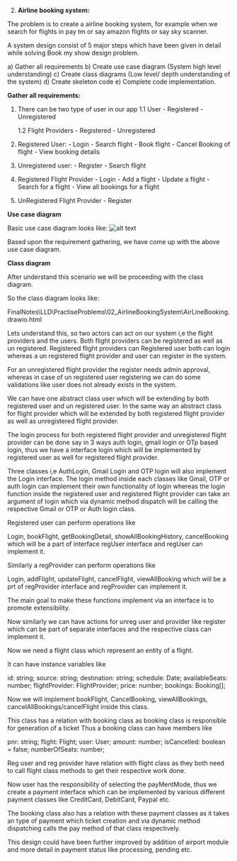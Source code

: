 2) **Airline booking system:**

The problem is to create a airline booking system, for example when we search for flights in 
pay tm or say amazon flights or say sky scanner.


A system design consist of 5 major steps which have been given in detail while solving Book my show design problem.

a) Gather all requirements
b) Create use case diagram (System high level understanding)
c) Create class diagrams (Low level/ depth understanding of the system)
d) Create skeleton code
e) Complete code implementation.


**Gather all requirements:**

1) There can be two type of user in our app
     1.1 User
          - Registered
          - Unregistered
  
     1.2 Flight Providers
          - Registered
          - Unregistered

2) Registered User:
          - Login
          - Search flight
          - Book flight
          - Cancel Booking of flight
          - View booking details

3) Unregistered user:
          - Register
          - Search flight

4) Registered Flight Provider
          - Login
          - Add a flight
          - Update a flight
          - Search for a flight
          - View all bookings for a flight
  
5) UnRegistered Flight Provider
          - Register


**Use case diagram**

Basic use case diagram looks like: ![alt text](../LLD/PractiseProblems/02_AirlineBookingSystem/Diagrams/UseCaseDiagram.png)

Based upon the requirement gathering, we have come up with the above use case diagram.


**Class diagram**

After understand this scenario we will be proceeding with the class diagram.

So the class diagram looks like:

FinalNotes\LLD\PractiseProblems\02_AirlineBookingSystem\AirLineBooking.drawio.html

Lets understand this, so two actors can act on our system i,e the flight providers and the users.
Both flight providers can be registered as well as un registered. Registered flight providers can Registered user
both can login whereas a un registered flight provider and user can register in the system.

For an unregistered flight provider the register needs admin approval, whereas in case of un registered user registering
we can do some validations like user does not already exists in the system.

We can have one abstract class user which will be extending by both registered user and un registered user.
In the same way an abstract class for flight provider which will be extended by both registered flight provider as well
as unregistered flight provider.

The login process for both registered flight provider and unregistered flight provider can be done say in 3 ways
auth login, gmail login or OTp based login, thus we have a interface login which will be implemented by 
registered user as well for registered flight provider.

Three classes i,e AuthLogin, Gmail Login and OTP login will also implement the Login interface.
The login method inside each classes like Gmail, OTP or auth login can implement their own functionality of login
whereas the login function inside the registered user and registered flight provider can take an argument of login
which via dynamic method dispatch will be calling the respective Gmail or OTP or Auth login class.

Registered user can perform  operations like 

Login, bookFlight, getBookingDetail, showAllBookingHistory, cancelBooking which will be a part of interface
regUser interface and regUser can implement it.

Similarly a regProvider can perform operations like

Login, addFlight, updateFlight, cancelFlight, viewAllBooking which will be a prt of regProvider interface and
regProvider can implement it.

The main goal to make these functions implement via an interface is to promote extensibility.

Now similarly we can have actions for unreg user and provider like register which can be part of separate
interfaces and the respective class can implement it.

Now we need a flight class which represent an entity of a flight.

It can have instance variables like

id: string;
source: string;
destination: string;
schedule: Date;
availableSeats: number;
flightProvider: FlightProvider;
price: number;
bookings: Booking[];

Now we will implement bookFlight, CancelBooking, viewAllBookings, cancelAllBookings/cancelFlight
inside this class.

This class has a relation with booking class as booking class is responsible for generation of a ticket
Thus a booking class can have members like

pnr: string;
flight: Flight;
user: User;
amount: number;
isCancelled: boolean = false;
numberOfSeats: number;

Reg user and reg provider have relation with flight class as they both need to call flight class methods to
get their respective work done.

Now user has the responsibility of selecting the payMentMode, thus we create a payment interface which can be
implemented by various different payment classes like CreditCard, DebitCard, Paypal etc.

The booking class also has a relation with these payment classes as it takes an type of payment which ticket  creation
and via dynamic method dispatching calls the pay method of that class respectively.


This design could have been further improved by addition of airport module and more detail in payment status like
processing, pending etc.